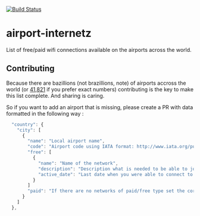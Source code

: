 [![Build Status](https://travis-ci.org/siemiatj/airport-internetz.svg?branch=master)](https://travis-ci.org/siemiatj/airport-internetz)

# airport-internetz
List of free/paid wifi connections available on the airports across the world.

## Contributing
Because there are bazillions (not brazillions, note) of airports accross the world (or [41,821](https://www.cia.gov/library/publications/the-world-factbook/fields/2053.html) if you prefer exact numbers) contributing is the key to make this list complete. And sharing is caring.

So if you want to add an airport that is missing, please create a PR with data formatted in the following way :

```javascript
  "country": {
    "city": [
      {
        "name": "Local airport name",
        "code": "Airport code using IATA format: http://www.iata.org/publications/Pages/code-search.aspx",
        "free": [
          {
            "name": "Name of the network",
            "description": "Description what is needed to be able to join (or what is the cost of access)",
            "active_date": "Last date when you were able to connect to this network in the following format : ''yyyy, mm, dd'"
          }
        ]
        "paid": "If there are no networks of paid/free type set the corresponding key to false"
      }
    ]
  },
```
